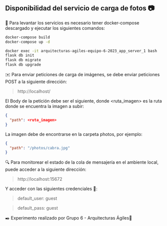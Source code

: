 ## Disponibilidad del servicio de carga de fotos 📷

🚀 Para levantar los servicios es necesario tener docker-compose descargado y ejecutar los siguientes comandos:

```bash
docker-compose build
docker-compose up -d
```

```bash
docker exec -it arquitecturas-agiles-equipo-6-2023_app_server_1 bash
flask db init
flask db migrate
flask db upgrade
```


✉️ Para enviar peticiones de carga de imágenes, se debe enviar peticiones POST a la siguiente dirección:

> http://localhost/

El Body de la petición debe ser el siguiente, donde <ruta_imagen> es la ruta donde se encuentra la imagen a subir:

```json
{
  "path": <ruta_imagen>
}
```

La imagen debe de encontrarse en la carpeta photos, por ejemplo:
```json 
{
  "path": "/photos/cabra.jpg"
}
```

🔍 Para monitorear el estado de la cola de mensajería en el ambiente local, puede acceder a la siguiente dirección:

> http://localhost:15672

Y acceder con las siguientes credenciales 🔑:

> default_user: guest

> default_pass: guest


✒️ Experimento realizado por Grupo 6 - Arquitecturas Ágiles🍻



